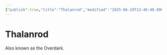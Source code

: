 ```yaml
---
{"publish":true,"title":"Thalanrod","modified":"2025-06-29T13:46:48.896-07:00","cssclasses":""}
---
```




# Thalanrod

Also known as the Overdark.
